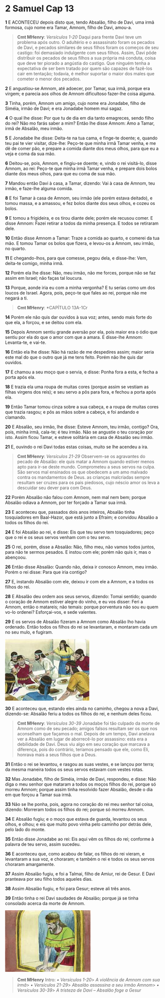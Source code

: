 # 2 Samuel Cap 13

**1** 	E ACONTECEU depois disto que, tendo Absalão, filho de Davi, uma irmã formosa, cujo nome era Tamar, Amnom, filho de Davi, amou-a.

> **Cmt MHenry**: *Versículos 1-20* Daqui para frente Davi teve um problema após outro. O adultério e o assassinato foram os pecados de Davi, e pecados similares de seus filhos foram os começos de seu castigo: foi demasiado indulgente com seus filhos. Assim, Davi pôde distribuir os pecados de seus filhos a sua própria má conduta, coisa que deve ter piorado a angústia do castigo. Que ninguém tenha a expectativa de ser bem tratado por quem são capazes de fazê-los cair em tentação; todavia, é melhor suportar o maior dos males que cometer o menor dos pecados.

**2** 	E angustiou-se Amnom, até adoecer, por Tamar, sua irmã, porque era virgem; e parecia aos olhos de Amnom dificultoso fazer-lhe coisa alguma.

**3** 	Tinha, porém, Amnom um amigo, cujo nome era Jonadabe, filho de Siméia, irmão de Davi; e era Jonadabe homem mui sagaz.

**4** 	O qual lhe disse: Por que tu de dia em dia tanto emagreces, sendo filho do rei? Não mo farás saber a mim? Então lhe disse Amnom: Amo a Tamar, irmã de Absalão, meu irmão.

**5** 	E Jonadabe lhe disse: Deita-te na tua cama, e finge-te doente; e, quando teu pai te vier visitar, dize-lhe: Peço-te que minha irmã Tamar venha, e me dê de comer pão, e prepare a comida diante dos meus olhos, para que eu a veja e coma da sua mão.

**6** 	Deitou-se, pois, Amnom, e fingiu-se doente; e, vindo o rei visitá-lo, disse Amnom, ao rei: Peço-te que minha irmã Tamar venha, e prepare dois bolos diante dos meus olhos, para que eu coma de sua mão.

**7** 	Mandou então Davi à casa, a Tamar, dizendo: Vai à casa de Amnom, teu irmão, e faze-lhe alguma comida.

**8** 	E foi Tamar à casa de Amnom, seu irmão (ele porém estava deitado), e tomou massa, e a amassou, e fez bolos diante dos seus olhos, e cozeu os bolos.

**9** 	E tomou a frigideira, e os tirou diante dele; porém ele recusou comer. E disse Amnom: Fazei retirar a todos da minha presença. E todos se retiraram dele.

**10** 	Então disse Amnom a Tamar: Traze a comida ao quarto, e comerei da tua mão. E tomou Tamar os bolos que fizera, e levou-os a Amnom, seu irmão, no quarto.

**11** 	E chegando-lhos, para que comesse, pegou dela, e disse-lhe: Vem, deita-te comigo, minha irmã.

**12** 	Porém ela lhe disse: Não, meu irmão, não me forces, porque não se faz assim em Israel; não faças tal loucura.

**13** 	Porque, aonde iria eu com a minha vergonha? E tu serias como um dos loucos de Israel. Agora, pois, peço-te que fales ao rei, porque não me negará a ti.

> **Cmt MHenry**: *CAPÍTULO 13A-1Cr

**14** 	Porém ele não quis dar ouvidos à sua voz; antes, sendo mais forte do que ela, a forçou, e se deitou com ela.

**15** 	Depois Amnom sentiu grande aversão por ela, pois maior era o ódio que sentiu por ela do que o amor com que a amara. E disse-lhe Amnom: Levanta-te, e vai-te.

**16** 	Então ela lhe disse: Não há razão de me despedires assim; maior seria este mal do que o outro que já me tens feito. Porém não lhe quis dar ouvidos.

**17** 	E chamou a seu moço que o servia, e disse: Ponha fora a esta, e fecha a porta após ela.

**18** 	E trazia ela uma roupa de muitas cores (porque assim se vestiam as filhas virgens dos reis); e seu servo a pôs para fora, e fechou a porta após ela.

**19** 	Então Tamar tomou cinza sobre a sua cabeça, e a roupa de muitas cores que trazia rasgou; e pôs as mãos sobre a cabeça, e foi andando e clamando.

**20** 	E Absalão, seu irmão, lhe disse: Esteve Amnom, teu irmão, contigo? Ora, pois, minha irmã, cala-te; é teu irmão. Não se angustie o teu coração por isto. Assim ficou Tamar, e esteve solitária em casa de Absalão seu irmão.

**21** 	E, ouvindo o rei Davi todas estas coisas, muito se lhe acendeu a ira.

> **Cmt MHenry**: *Versículos 21-29* Observem-se os agravantes do pecado de Absalão: ele quis matar a Amnom quando estiver menos apto para ir-se deste mundo. Comprometeu a seus servos na culpa. São servos mal ensinados os que obedecem a um amo malvado contra os mandamentos de Deus. as crianças malcriadas sempre resultam ser cruzes para os pais piedosos, cujo néscio amor os leva a descuidar seu dever para com Deus.

**22** 	Porém Absalão não falou com Amnom, nem mal nem bem; porque Absalão odiava a Amnom, por ter forçado a Tamar sua irmã.

**23** 	E aconteceu que, passados dois anos inteiros, Absalão tinha tosquiadores em Baal-Hazor, que está junto a Efraim; e convidou Absalão a todos os filhos do rei.

**24** 	E foi Absalão ao rei, e disse: Eis que teu servo tem tosquiadores; peço que o rei e os seus servos venham com o teu servo.

**25** 	O rei, porém, disse a Absalão: Não, filho meu, não vamos todos juntos, para não te sermos pesados. E instou com ele; porém não quis ir, mas o abençoou.

**26** 	Então disse Absalão: Quando não, deixa ir conosco Amnom, meu irmão. Porém o rei disse: Para que iria contigo?

**27** 	E, instando Absalão com ele, deixou ir com ele a Amnom, e a todos os filhos do rei.

**28** 	E Absalão deu ordem aos seus servos, dizendo: Tomai sentido; quando o coração de Amnom estiver alegre do vinho, e eu vos disser: Feri a Amnom, então o matareis; não temais: porque porventura não sou eu quem vo-lo ordenei? Esforçai-vos, e sede valentes.

**29** 	E os servos de Absalão fizeram a Amnom como Absalão lho havia ordenado. Então todos os filhos do rei se levantaram, e montaram cada um no seu mulo, e fugiram.

![](../Images/SweetPublishing/10-13-1.jpg) 

**30** 	E aconteceu que, estando eles ainda no caminho, chegou a nova a Davi, dizendo-se: Absalão feriu a todos os filhos do rei, e nenhum deles ficou.

> **Cmt MHenry**: *Versículos 30-39* Jonadabe foi tão culpado da morte de Amnom como de seu pecado; amigos falsos resultam ser os que nos aconselham que façamos o mal. Depois de um tempo, Davi anelava ver a Absalão em lugar de aborrecê-lo por assassino: esta era a debilidade de Davi. Deus viu algo em seu coração que marcava a diferença, pois do contrário, teríamos pensado que ele, como Eli, honrava mais a seus filhos que a Deus.

**31** 	Então o rei se levantou, e rasgou as suas vestes, e se lançou por terra; da mesma maneira todos os seus servos estavam com vestes rotas.

**32** 	Mas Jonadabe, filho de Siméia, irmão de Davi, respondeu, e disse: Não diga o meu senhor que mataram a todos os moços filhos do rei, porque só morreu Amnom; porque assim tinha resolvido fazer Absalão, desde o dia em que forçou a Tamar sua irmã.

**33** 	Não se lhe ponha, pois, agora no coração do rei meu senhor tal coisa, dizendo: Morreram todos os filhos do rei; porque só morreu Amnom.

**34** 	E Absalão fugiu; e o moço que estava de guarda, levantou os seus olhos, e olhou; e eis que muito povo vinha pelo caminho por detrás dele, pelo lado do monte.

**35** 	Então disse Jonadabe ao rei: Eis aqui vêm os filhos do rei; conforme à palavra de teu servo, assim sucedeu.

**36** 	E aconteceu que, como acabou de falar, os filhos do rei vieram, e levantaram a sua voz, e choraram; e também o rei e todos os seus servos choraram amargamente.

**37** 	Assim Absalão fugiu, e foi a Talmai, filho de Amiur, rei de Gesur. E Davi pranteava por seu filho todos aqueles dias.

**38** 	Assim Absalão fugiu, e foi para Gesur; esteve ali três anos.

**39** 	Então tinha o rei Davi saudades de Absalão; porque já se tinha consolado acerca da morte de Amnom.

![](../Images/SweetPublishing/10-13-2.jpg) 


> **Cmt MHenry** Intro: *• Versículos 1-20*> *A violência de Amnom com sua irmã*> *• Versículos 21-29*> *Absalão assassina a seu irmão Amnom*> *• Versículos 30-39*> *A tristeza de Davi – Absalão foge a Gesur*